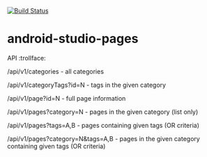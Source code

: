 [![Build Status](https://travis-ci.org/android-group/android-studio-pages.svg?branch=master)](https://travis-ci.org/android-group/android-studio-pages)
# android-studio-pages
API
:trollface:

/api/v1/categories - all categories

/api/v1/categoryTags?id=N - tags in the given category

/api/v1/page?id=N - full page information

/api/v1/pages?category=N - pages in the given category (list only)

/api/v1/pages?tags=A,B - pages containing given tags (OR criteria)

/api/v1/pages?category=N&tags=A,B - pages in the given category containing given tags (OR criteria)
